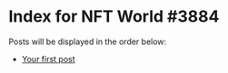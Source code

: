 # Index for NFT World #3884
Posts will be displayed in the order below:

- [Your first post](./001-first.md)

